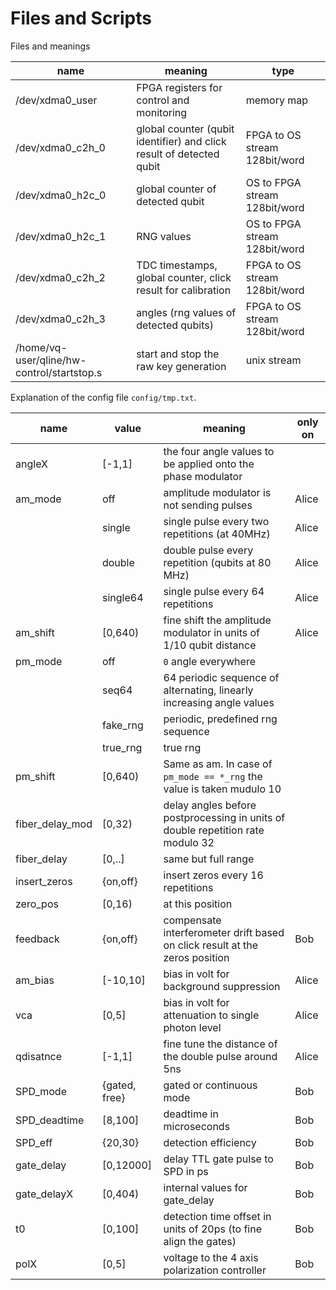# Files and Scripts


Files and meanings

| name                                        | meaning                                                               | type                           |
| ----                                        | ----                                                                  | ----                           |
| /dev/xdma0_user                             | FPGA registers for control and monitoring                             | memory map                     |
| /dev/xdma0_c2h_0                            | global counter (qubit identifier) and click result of detected qubit  | FPGA to OS stream 128bit/word  |
| /dev/xdma0_h2c_0                            | global counter of detected qubit                                      | OS to FPGA stream 128bit/word  |
| /dev/xdma0_h2c_1                            | RNG values                                                            | OS to FPGA stream 128bit/word  |
| /dev/xdma0_c2h_2                            | TDC timestamps, global counter, click result for calibration          | FPGA to OS stream 128bit/word  |
| /dev/xdma0_c2h_3                            | angles (rng values of detected qubits)                                | FPGA to OS stream 128bit/word  |
| /home/vq-user/qline/hw-control/startstop.s  | start and stop the raw key generation                                 | unix stream                    |



Explanation of the config file `config/tmp.txt`.


| name             | value          | meaning                                                                          | only on  |
| ---------        | ------         | -----------                                                                      | ------   |
| angleX           | [-1,1]         | the four angle values to be applied onto the phase modulator                     |          |
| am_mode          | off            | amplitude modulator is not sending pulses                                        | Alice    |
|                  | single         | single pulse every two repetitions (at 40MHz)                                    | Alice    |
|                  | double         | double pulse every repetition (qubits at 80 MHz)                                 | Alice    |
|                  | single64       | single pulse every 64 repetitions                                                | Alice    |
| am_shift         | [0,640)        | fine shift the amplitude modulator in units of 1/10 qubit distance               | Alice    |
| pm_mode          | off            | `0` angle everywhere                                                             |          |
|                  | seq64          | 64 periodic sequence of alternating, linearly increasing angle values            |          |
|                  | fake_rng       | periodic, predefined rng sequence                                                |          |
|                  | true_rng       | true rng                                                                         |          |
| pm_shift         | [0,640)        | Same as am. In case of `pm_mode == *_rng` the value is taken mudulo 10           |          |
| fiber_delay_mod  | [0,32)         | delay angles before postprocessing in units of double repetition rate modulo 32  |          |
| fiber_delay      | [0,..]         | same but full range                                                              |          |
| insert_zeros     | {on,off}       | insert zeros every 16 repetitions                                                |          |
| zero_pos         | [0,16)         | at this position                                                                 |          |
| feedback         | {on,off}       | compensate interferometer drift based on click result at the zeros position      | Bob      |
| am_bias          | [-10,10]       | bias in volt for background suppression                                          | Alice    |
| vca              | [0,5]          | bias in volt for attenuation to single photon level                              | Alice    |
| qdisatnce        | [-1,1]         | fine tune the distance of the double pulse around 5ns                            | Alice    |
| SPD_mode         | {gated, free}  | gated or continuous mode                                                         | Bob      |
| SPD_deadtime     | [8,100]        | deadtime in microseconds                                                         | Bob      |
| SPD_eff          | {20,30}        | detection efficiency                                                             | Bob      |
| gate_delay       | [0,12000]      | delay TTL gate pulse to SPD in ps                                                | Bob      |
| gate_delayX      | [0,404)        | internal values for gate_delay                                                   | Bob      |
| t0               | [0,100]        | detection time offset in units of 20ps (to fine align the gates)                 | Bob      |
| polX             | [0,5]          | voltage to the 4 axis polarization controller                                    | Bob      |






